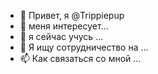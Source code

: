 - 👋 Привет, я @Trippiepup
- 👀 меня интересует...
- 🌱 я сейчас учусь ...
- 💞️ Я ищу сотрудничество на ...
- 📫 Как связаться со мной ...

<!---
Trippiepup/Trippiepup is a ✨ special ✨ repository because its `README.md` (this file) appears on your GitHub profile.
You can click the Preview link to take a look at your changes.
--->
